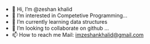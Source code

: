 - 👋 Hi, I’m @zeshan khalid
- 👀 I’m interested in Competetive Programming...
- 🌱 I’m currently learning data structures
- 💞️ I’m looking to collaborate on github ...
- 📫 How to reach me Mail: imzeshankhalid@gmail.com

<!---
zeshankhalid66/zeshankhalid66 is a ✨ special ✨ repository because its `README.md` (this file) appears on your GitHub profile.
You can click the Preview link to take a look at your changes.
--->
